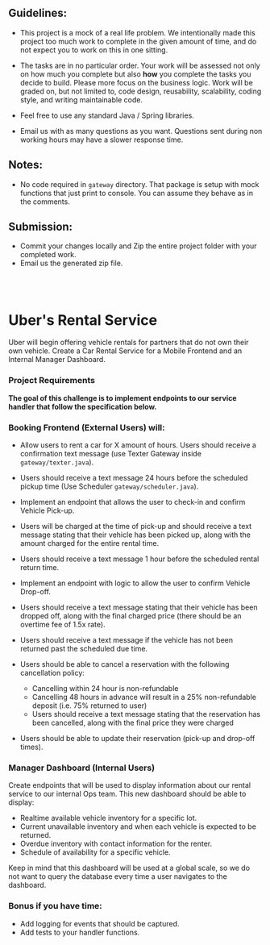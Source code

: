 ## Guidelines:

  * This project is a mock of a real life problem. We intentionally made this project too much work to complete in the given amount of time, and do not expect you to work on this in one sitting.

  * The tasks are in no particular order. Your work will be assessed not only on how much you complete but also **how** you complete the tasks you decide to build. Please more focus on the business logic. Work will be graded on, but not limited to, code design, reusability, scalability, coding style, and writing maintainable code.

  * Feel free to use any standard Java / Spring libraries.

  * Email us with as many questions as you want. Questions sent during non working hours may have a slower response time.

## Notes:
  * No code required in `gateway` directory.  That package is setup with mock functions that just print to console.  You can assume they behave as in the comments.

## Submission:
  * Commit your changes locally and Zip the entire project folder with your completed work.
  * Email us the generated zip file.

<br><br>

# Uber's Rental Service

Uber will begin offering vehicle rentals for partners that do not own their own vehicle. Create a Car Rental Service for a Mobile Frontend and an Internal Manager Dashboard.

### Project Requirements

**The goal of this challenge is to implement endpoints to our service handler that follow the specification below.**

### Booking Frontend (External Users) will:
- Allow users to rent a car for X amount of hours. Users should receive a confirmation text message (use Texter Gateway inside `gateway/texter.java`).

- Users should receive a text message 24 hours before the scheduled pickup time (Use Scheduler `gateway/scheduler.java`).

- Implement an endpoint that allows the user to check-in and confirm Vehicle Pick-up.

- Users will be charged at the time of pick-up and should receive a text message stating that their vehicle has been picked up, along with the amount charged for the entire rental time.

- Users should receive a text message 1 hour before the scheduled rental return time.

- Implement an endpoint with logic to allow the user to confirm Vehicle Drop-off.

- Users should receive a text message stating that their vehicle has been dropped off, along with the final charged price (there should be an overtime fee of 1.5x rate).

- Users should receive a text message if the vehicle has not been returned past the scheduled due time.

- Users should be able to cancel a reservation with the following cancellation policy:
	- Cancelling within 24 hour is non-refundable
	- Cancelling 48 hours in advance will result in a 25% non-refundable deposit (i.e. 75% returned to user)
	- Users should receive a text message stating that the reservation has been cancelled, along with the final price they were charged

- Users should be able to update their reservation (pick-up and drop-off times).


### Manager Dashboard (Internal Users)

Create endpoints that will be used to display information about our rental service to our internal Ops team. This new dashboard should be able to display:

- Realtime available vehicle inventory for a specific lot.
- Current unavailable inventory and when each vehicle is expected to be returned.
- Overdue inventory with contact information for the renter.
- Schedule of availability for a specific vehicle.

Keep in mind that this dashboard will be used at a global scale, so we do not want to query the database every time a user navigates to the dashboard.

### Bonus if you have time:
- Add logging for events that should be captured.
- Add tests to your handler functions.
